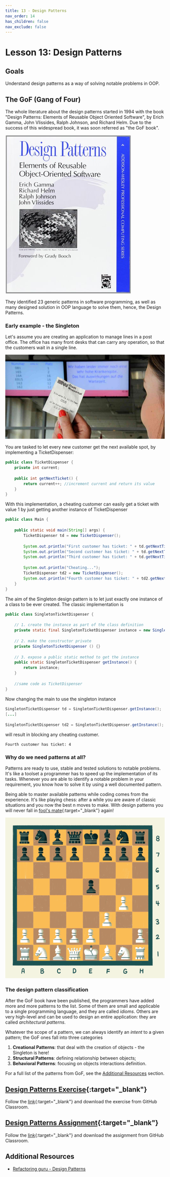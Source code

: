 ```yaml
---
title: 13 - Design Patterns
nav_order: 14
has_children: false
nav_exclude: false
---
```


# Lesson 13: Design Patterns

## Goals
Understand design patterns as a way of solving notable problems in OOP.

## The GoF (Gang of Four)
The whole literature about the design patterns started in 1994 with the 
book "Design Patterns: Elements of Reusable Object Oriented Software", by
Erich Gamma, John Vlissides, Ralph Johnson, and Richard Helm. Due to the 
success of this widespread book, it was soon referred as "the GoF book".

![GoF Book](img/gof-book.jpeg)

They identified 23 generic patterns in software programming, as well as many
designed solution in OOP language to solve them, hence, the Design Patterns.

### Early example - the Singleton
Let's assume you are creating an application to manage lines in a post office.
The office has many front desks that can carry any operation, so that the customers
wait in a single line. 

![Line number](img/line-number.jpeg)

You are tasked to let every new customer get the next
available spot, by implementing a TicketDispenser:

```java
public class TicketDispenser {
    private int current;
    
    public int getNextTicket() {
        return current++; //increment current and return its value
    }
}
```

With this implementation, a cheating customer can easily get a ticket with value 1
by just getting another instance of TicketDispenser
```java
public class Main {

    public static void main(String[] args) {
        TicketDispenser td = new TicketDispenser();

        System.out.println("First customer has ticket: " + td.getNextTicket()); // 1
        System.out.println("Second customer has ticket: " + td.getNextTicket()); // 2
        System.out.println("Third customer has ticket: " + td.getNextTicket()); // 3

        System.out.println("Cheating...");
        TicketDispenser td2 = new TicketDispenser();
        System.out.println("Fourth customer has ticket: " + td2.getNextTicket()); // 1
    }
}
```

The aim of the Singleton design pattern is to let just exactly one instance of a class
to be ever created. The classic implementation is

```java
public class SingletonTicketDispenser {
    
    // 1. create the instance as part of the class definition
    private static final SingletonTicketDispenser instance = new SingletonTicketDispenser();
    
    // 2. make the constructor private
    private SingletonTicketDispenser () {}
    
    // 3. expose a public static method to get the instance
    public static SingletonTicketDispenser getInstance() {
        return instance;
    }
    
    //same code as TicketDispenser
}
```

Now changing the main to use the singleton instance 

```java
SingletonTicketDispenser td = SingletonTicketDispenser.getInstance();
[...]
        
SingletonTicketDispenser td2 = SingletonTicketDispenser.getInstance();
```

will result in blocking any cheating customer.

```
Fourth customer has ticket: 4
```

### Why do we need patterns at all?
Patterns are ready to use, stable and tested solutions to notable problems.
It's like a toolset a programmer has to speed up the implementation of its tasks.
Whenever you are able to identify a notable problem in your requirement, you
know how to solve it by using a well documented pattern.

Being able to master available patterns while coding comes from the experience. It's
like playing chess: after a while you are aware of classic situations and you now
the best n moves to make. With design patterns you will never fall in 
[fool's mate](https://www.youtube.com/watch?v=jrUalgPaiPQ ){:target="_blank"} again!

![Fools Mate](img/fools-mate.png)

### The design pattern classification
After the GoF book have been published, the programmers have added more and
more patterns to the list. Some of them are small and applicable to a single
programming language, and they are called _idioms_. Others are very high-level
and can be used to design an entire application: they are called _architectural
patterns_.

Whatever the scope of a pattern, we can always identify an _intent_ to
a given pattern; the GoF ones fall into three categories

1. **Creational Patterns**: that deal with the creation of objects - the Singleton is here!
2. **Structural Patterns**: defining relationship between objects; 
3. **Behavioral Patterns**: focusing on objects interactions definition.

For a full list of the patterns from GoF, see the [Additional Resources](#additional-resources) section.

## [Design Patterns Exercise](https://classroom.github.com/a/q-0qTY9E ){:target="_blank"}

Follow the [link](https://classroom.github.com/a/q-0qTY9E ){:target="_blank"} and download the exercise from GitHub Classroom.

## [Design Patterns Assignment](https://classroom.github.com/a/ayYQF8Gq ){:target="_blank"}

Follow the [link](https://classroom.github.com/a/ayYQF8Gq ){:target="_blank"} and download the assignment from GitHub Classroom.

## Additional Resources

 - [Refactoring guru - Design Patterns](https://refactoring.guru/design-patterns)
